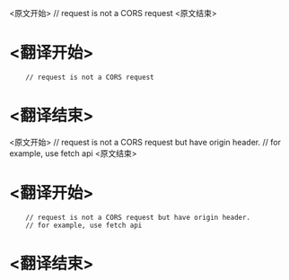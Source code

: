 
<原文开始>
		// request is not a CORS request
<原文结束>

# <翻译开始>
		// request is not a CORS request
# <翻译结束>


<原文开始>
		// request is not a CORS request but have origin header.
		// for example, use fetch api
<原文结束>

# <翻译开始>
		// request is not a CORS request but have origin header.
		// for example, use fetch api
# <翻译结束>

